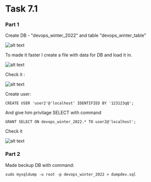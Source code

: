 # Task 7.1

### Part 1
Create DB - "devops_winter_2022" and table "devops_winter_table"

![alt text]()

To made it faster I create a file with data for DB and load it in.

![alt text]()

Check it :

![alt text]()

Create user:
```
CREATE USER 'user2'@'localhost' IDENTIFIED BY '123123qQ';
```
And give him privilage SELECT with command
```
GRANT SELECT ON devops_winter_2022.* TO user2@'localhost';
```
Check it

![alt text]()

### Part 2

Made beckup DB with command:
```
sudo mysqldump -u root -p devops_winter_2022 > dumpdev.sql
```
